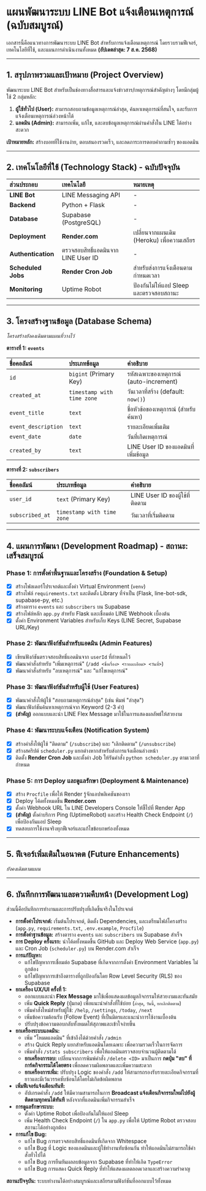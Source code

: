 # แผนพัฒนาระบบ LINE Bot แจ้งเตือนเหตุการณ์ (ฉบับสมบูรณ์)

เอกสารนี้คือแนวทางการพัฒนาระบบ LINE Bot สำหรับการแจ้งเตือนเหตุการณ์ โดยรวบรวมฟีเจอร์, เทคโนโลยีที่ใช้, และแผนการดำเนินงานทั้งหมด **(อัปเดตล่าสุด: 7 ส.ค. 2568)**

---

## 1. สรุปภาพรวมและเป้าหมาย (Project Overview)

พัฒนาระบบ LINE Bot สำหรับเป็นช่องทางสื่อสารและแจ้งข่าวสาร/เหตุการณ์สำคัญต่างๆ โดยมีกลุ่มผู้ใช้ 2 กลุ่มหลัก:

1.  **ผู้ใช้ทั่วไป (User):** สามารถสอบถามข้อมูลเหตุการณ์ล่าสุด, ค้นหาเหตุการณ์ที่สนใจ, และรับการแจ้งเตือนเหตุการณ์ล่วงหน้าได้
2.  **แอดมิน (Admin):** สามารถเพิ่ม, แก้ไข, และลบข้อมูลเหตุการณ์ผ่านคำสั่งใน LINE ได้อย่างสะดวก

**เป้าหมายหลัก:** สร้างบอทที่ใช้งานง่าย, ตอบสนองรวดเร็ว, และลดภาระการตอบคำถามซ้ำๆ ของแอดมิน

---

## 2. เทคโนโลยีที่ใช้ (Technology Stack) - ฉบับปัจจุบัน

| ส่วนประกอบ | เทคโนโลยี | หมายเหตุ |
| :--- | :--- | :--- |
| **LINE Bot** | LINE Messaging API | - |
| **Backend** | Python + Flask | - |
| **Database** | Supabase (PostgreSQL) | - |
| **Deployment** | **Render.com** | เปลี่ยนจากแผนเดิม (Heroku) เพื่อความเสถียร |
| **Authentication** | ตรวจสอบสิทธิ์แอดมินจาก LINE User ID | - |
| **Scheduled Jobs**| **Render Cron Job** | สำหรับส่งการแจ้งเตือนตามกำหนดเวลา |
| **Monitoring** | Uptime Robot | ป้องกันไม่ให้แอป Sleep และตรวจสอบสถานะ |

---

## 3. โครงสร้างฐานข้อมูล (Database Schema)

*โครงสร้างยังคงเดิมตามแผนที่วางไว้*

**ตารางที่ 1: `events`**

| ชื่อคอลัมน์ | ประเภทข้อมูล | คำอธิบาย |
| :--- | :--- | :--- |
| `id` | `bigint` (Primary Key) | รหัสเฉพาะของเหตุการณ์ (auto-increment) |
| `created_at` | `timestamp with time zone` | วันเวลาที่สร้าง (default: `now()`) |
| `event_title` | `text` | ชื่อหัวข้อของเหตุการณ์ (สำหรับค้นหา) |
| `event_description` | `text` | รายละเอียดเพิ่มเติม |
| `event_date` | `date` | วันที่เกิดเหตุการณ์ |
| `created_by` | `text` | LINE User ID ของแอดมินที่เพิ่มข้อมูล |

**ตารางที่ 2: `subscribers`**

| ชื่อคอลัมน์ | ประเภทข้อมูล | คำอธิบาย |
| :--- | :--- | :--- |
| `user_id` | `text` (Primary Key) | LINE User ID ของผู้ใช้ที่ติดตาม |
| `subscribed_at` | `timestamp with time zone` | วันเวลาที่เริ่มติดตาม |

---

## 4. แผนการพัฒนา (Development Roadmap) - สถานะ: เสร็จสมบูรณ์

### **Phase 1: การตั้งค่าพื้นฐานและโครงสร้าง (Foundation & Setup)**
- [x] สร้างโฟลเดอร์โปรเจกต์และตั้งค่า Virtual Environment (`venv`)
- [x] สร้างไฟล์ `requirements.txt` และติดตั้ง Library ที่จำเป็น (Flask, line-bot-sdk, supabase-py, etc.)
- [x] สร้างตาราง `events` และ `subscribers` บน Supabase
- [x] สร้างไฟล์หลัก `app.py` สำหรับ Flask และเชื่อมต่อ LINE Webhook เบื้องต้น
- [x] ตั้งค่า Environment Variables สำหรับเก็บ Keys (LINE Secret, Supabase URL/Key)

### **Phase 2: พัฒนาฟังก์ชันสำหรับแอดมิน (Admin Features)**
- [x] เขียนฟังก์ชันตรวจสอบสิทธิ์แอดมินจาก `userId` ที่กำหนดไว้
- [x] พัฒนาคำสั่งสำหรับ "เพิ่มเหตุการณ์" (`/add <ชื่อเรื่อง> <รายละเอียด> <วันที่>`)
- [x] พัฒนาคำสั่งสำหรับ "ลบเหตุการณ์" และ "แก้ไขเหตุการณ์"

### **Phase 3: พัฒนาฟังก์ชันสำหรับผู้ใช้ (User Features)**
- [x] พัฒนาคำสั่งให้ผู้ใช้ "สอบถามเหตุการณ์ล่าสุด" (เช่น พิมพ์ "ล่าสุด")
- [x] พัฒนาฟังก์ชันค้นหาเหตุการณ์จาก Keyword (2-3 คำ)
- [x] **(สำคัญ)** ออกแบบและนำ LINE Flex Message มาใช้ในการแสดงผลลัพธ์ให้สวยงาม

### **Phase 4: พัฒนาระบบแจ้งเตือน (Notification System)**
- [x] สร้างคำสั่งให้ผู้ใช้ "ติดตาม" (`/subscribe`) และ "เลิกติดตาม" (`/unsubscribe`)
- [x] สร้างสคริปต์ `scheduler.py` แยกต่างหากสำหรับส่งการแจ้งเตือนล่วงหน้า
- [x] ติดตั้ง **Render Cron Job** และตั้งค่า Job ให้รันคำสั่ง `python scheduler.py` ตามเวลาที่กำหนด

### **Phase 5: การ Deploy และดูแลรักษา (Deployment & Maintenance)**
- [x] สร้าง `Procfile` เพื่อให้ Render รู้จักแอปพลิเคชันของเรา
- [x] Deploy โค้ดทั้งหมดขึ้น **Render.com**
- [x] ตั้งค่า Webhook URL ใน LINE Developers Console ให้ชี้ไปที่ Render App
- [x] **(สำคัญ)** ตั้งค่าบริการ Ping (UptimeRobot) และสร้าง Health Check Endpoint (`/`) เพื่อป้องกันแอป Sleep
- [x] ทดสอบการใช้งานจริงทุกฟีเจอร์และแก้ไขข้อบกพร่องทั้งหมด

---

## 5. ฟีเจอร์เพิ่มเติมในอนาคต (Future Enhancements)

*ยังคงเดิมตามแผน*

---

## 6. บันทึกการพัฒนาและความคืบหน้า (Development Log)

ส่วนนี้คือบันทึกการทำงานและการปรับปรุงที่เกิดขึ้นจริงในโปรเจกต์

*   **การตั้งค่าโปรเจกต์:** เริ่มต้นโปรเจกต์, ติดตั้ง Dependencies, และเตรียมไฟล์โครงสร้าง (`app.py`, `requirements.txt`, `.env.example`, `Procfile`)
*   **การตั้งค่าฐานข้อมูล:** สร้างตาราง `events` และ `subscribers` บน Supabase สำเร็จ
*   **การ Deploy ครั้งแรก:** นำโค้ดทั้งหมดขึ้น GitHub และ Deploy Web Service (`app.py`) และ Cron Job (`scheduler.py`) บน Render.com สำเร็จ
*   **การแก้ปัญหา:**
    *   แก้ไขปัญหาการเชื่อมต่อ Supabase ที่เกิดจากการตั้งค่า Environment Variables ไม่ถูกต้อง
    *   แก้ไขปัญหาการเข้าถึงตารางที่ถูกป้องกันโดย Row Level Security (RLS) ของ Supabase
*   **ยกเครื่อง UX/UI ครั้งที่ 1:**
    *   ออกแบบและนำ **Flex Message** มาใช้เพื่อแสดงผลข้อมูลกิจกรรมให้สวยงามและทันสมัย
    *   เพิ่ม **Quick Reply** (ปุ่มกด) เพื่อแนะนำคำสั่งที่ใช้บ่อย (`ล่าสุด`, `วันนี้`, `ยกเลิกติดตาม`)
    *   เพิ่มคำสั่งใหม่สำหรับผู้ใช้: `/help`, `/settings`, `/today`, `/next`
    *   เพิ่มข้อความต้อนรับ (Follow Event) ที่เป็นมิตรและแนะนำการใช้งานเบื้องต้น
    *   ปรับปรุงข้อความตอบกลับทั้งหมดให้สุภาพและเข้าใจง่ายขึ้น
*   **ยกเครื่องระบบแอดมิน:**
    *   เพิ่ม "โหมดแอดมิน" ที่เข้าถึงได้ด้วยคำสั่ง `/admin`
    *   สร้าง Quick Reply แยกสำหรับแอดมินโดยเฉพาะ เพื่อความรวดเร็วในการจัดการ
    *   เพิ่มคำสั่ง `/stats subscribers` เพื่อให้แอดมินตรวจสอบจำนวนผู้ติดตามได้
    *   **ยกเครื่องการลบ:** เปลี่ยนจากการพิมพ์คำสั่ง `/delete <ID>` มาเป็นการ **กดปุ่ม "ลบ" ที่การ์ดกิจกรรมได้โดยตรง** เพื่อลดความผิดพลาดและเพิ่มความสะดวก
    *   **ยกเครื่องการเพิ่ม:** ปรับปรุง Logic ของคำสั่ง `/add` ให้สามารถรองรับรายละเอียดกิจกรรมที่ยาวและมีเว้นวรรคซับซ้อนได้โดยไม่เกิดข้อผิดพลาด
*   **เพิ่มฟีเจอร์แจ้งเตือนทันที:**
    *   อัปเกรดคำสั่ง `/add` ให้มีความสามารถในการ **Broadcast แจ้งเตือนกิจกรรมใหม่ไปยังผู้ติดตามทุกคนได้ทันที** หลังจากที่แอดมินเพิ่มกิจกรรมสำเร็จ
*   **การดูแลรักษาระบบ:**
    *   ตั้งค่า Uptime Robot เพื่อป้องกันไม่ให้แอป Sleep
    *   เพิ่ม Health Check Endpoint (`/`) ใน `app.py` เพื่อให้ Uptime Robot ตรวจสอบสถานะได้อย่างถูกต้อง
*   **การแก้ไข Bug:**
    *   แก้ไข Bug การตรวจสอบสิทธิ์แอดมินที่เกิดจาก Whitespace
    *   แก้ไข Bug ที่ Logic ของแอดมินและผู้ใช้ทำงานทับซ้อนกัน ทำให้แอดมินไม่สามารถใช้คำสั่งทั่วไปได้
    *   แก้ไข Bug การยืนยันผลลบข้อมูลจาก Supabase ที่ทำให้เกิด `TypeError`
    *   แก้ไข Bug การแสดง Quick Reply ที่ทำให้แสดงผลตลอดเวลาและสร้างความรำคาญ

**สถานะปัจจุบัน:** ระบบทำงานได้อย่างสมบูรณ์และเสถียรตามฟังก์ชันที่ออกแบบไว้ทั้งหมด